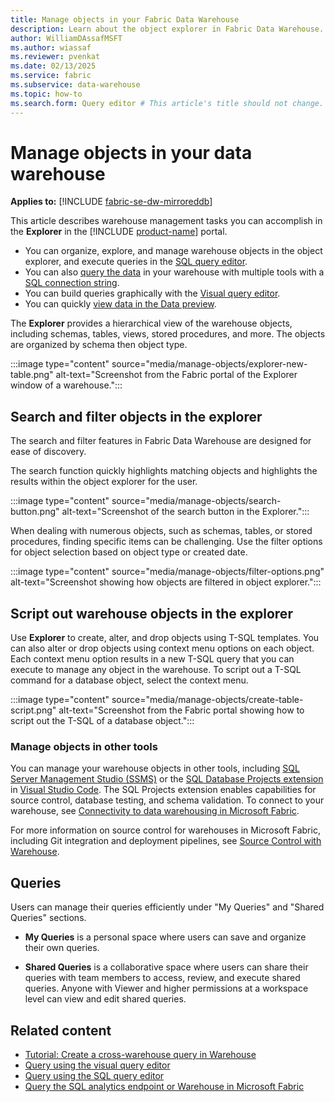 ```yaml
---
title: Manage objects in your Fabric Data Warehouse
description: Learn about the object explorer in Fabric Data Warehouse.
author: WilliamDAssafMSFT
ms.author: wiassaf
ms.reviewer: pvenkat
ms.date: 02/13/2025
ms.service: fabric
ms.subservice: data-warehouse
ms.topic: how-to
ms.search.form: Query editor # This article's title should not change. If so, contact engineering.
---
```

# Manage objects in your data warehouse

**Applies to:** [!INCLUDE [fabric-se-dw-mirroreddb](includes/applies-to-version/fabric-se-dw-mirroreddb.md)]

This article describes warehouse management tasks you can accomplish in the **Explorer** in the [!INCLUDE [product-name](../includes/product-name.md)] portal. 

- You can organize, explore, and manage warehouse objects in the object explorer, and execute queries in the [SQL query editor](sql-query-editor.md).
- You can also [query the data](query-warehouse.md) in your warehouse with multiple tools with a [SQL connection string](connectivity.md).
- You can build queries graphically with the [Visual query editor](visual-query-editor.md).
- You can quickly [view data in the Data preview](data-preview.md).

The **Explorer** provides a hierarchical view of the warehouse objects, including schemas, tables, views, stored procedures, and more. The objects are organized by schema then object type.

:::image type="content" source="media/manage-objects/explorer-new-table.png" alt-text="Screenshot from the Fabric portal of the Explorer window of a warehouse.":::

## Search and filter objects in the explorer

The search and filter features in Fabric Data Warehouse are designed for ease of discovery. 

The search function quickly highlights matching objects and highlights the results within the object explorer for the user.

:::image type="content" source="media/manage-objects/search-button.png" alt-text="Screenshot of the search button in the Explorer.":::

When dealing with numerous objects, such as schemas, tables, or stored procedures, finding specific items can be challenging. Use the filter options for object selection based on object type or created date.

:::image type="content" source="media/manage-objects/filter-options.png" alt-text="Screenshot showing how objects are filtered in object explorer.":::

## Script out warehouse objects in the explorer

Use **Explorer** to create, alter, and drop objects using T-SQL templates. You can also alter or drop objects using context menu options on each object. Each context menu option results in a new T-SQL query that you can execute to manage any object in the warehouse. To script out a T-SQL command for a database object, select the context menu.

:::image type="content" source="media/manage-objects/create-table-script.png" alt-text="Screenshot from the Fabric portal showing how to script out the T-SQL of a database object.":::

### Manage objects in other tools

You can manage your warehouse objects in other tools, including [SQL Server Management Studio (SSMS)](connectivity.md#get-started-with-sql-server-management-studio-ssms) or the [SQL Database Projects extension](/sql/azure-data-studio/extensions/sql-database-project-extension?view=fabric&preserve-view=true) in [Visual Studio Code](https://visualstudio.microsoft.com/downloads/). The SQL Projects extension enables capabilities for source control, database testing, and schema validation. To connect to your warehouse, see [Connectivity to data warehousing in Microsoft Fabric](connectivity.md).

For more information on source control for warehouses in Microsoft Fabric, including Git integration and deployment pipelines, see [Source Control with Warehouse](source-control.md).

## Queries

Users can manage their queries efficiently under "My Queries" and "Shared Queries" sections.

- **My Queries** is a personal space where users can save and organize their own queries. 

- **Shared Queries** is a collaborative space where users can share their queries with team members to access, review, and execute shared queries. Anyone with Viewer and higher permissions at a workspace level can view and edit shared queries.

## Related content

- [Tutorial: Create a cross-warehouse query in Warehouse](tutorial-sql-cross-warehouse-query-editor.md)
- [Query using the visual query editor](visual-query-editor.md)
- [Query using the SQL query editor](sql-query-editor.md)
- [Query the SQL analytics endpoint or Warehouse in Microsoft Fabric](query-warehouse.md)